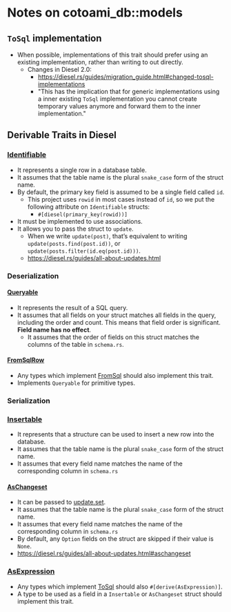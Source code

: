 # Notes on cotoami_db::models

## `ToSql` implementation

* When possible, implementations of this trait should prefer using an existing implementation, rather than writing to out directly.
    * Changes in Diesel 2.0: 
        * <https://diesel.rs/guides/migration_guide.html#changed-tosql-implementations>
        * "This has the implication that for generic implementations using a inner existing `ToSql` implementation you cannot create temporary values anymore and forward them to the inner implementation."

## Derivable Traits in Diesel

### [Identifiable](https://docs.diesel.rs/2.0.x/diesel/prelude/trait.Identifiable.html)

* It represents a single row in a database table.
* It assumes that the table name is the plural `snake_case` form of the struct name.
* By default, the primary key field is assumed to be a single field called `id`.
    * This project uses `rowid` in most cases instead of `id`, so we put the following attribute on `Identifiable` structs:
        * `#[diesel(primary_key(rowid))]`
* It must be implemented to use associations. 
* It allows you to pass the struct to `update`.
    * When we write `update(post)`, that’s equivalent to writing `update(posts.find(post.id))`, or `update(posts.filter(id.eq(post.id)))`.
    * <https://diesel.rs/guides/all-about-updates.html>

### Deserialization

#### [Queryable](https://docs.diesel.rs/2.0.x/diesel/prelude/trait.Queryable.html)

* It represents the result of a SQL query.
* It assumes that all fields on your struct matches all fields in the query, including the order and count. This means that field order is significant. **Field name has no effect**.
    * It assumes that the order of fields on this struct matches the columns of the table in `schema.rs`.

#### [FromSqlRow](https://docs.diesel.rs/2.0.x/diesel/deserialize/trait.FromSqlRow.html)

* Any types which implement [FromSql](https://docs.diesel.rs/2.0.x/diesel/deserialize/trait.FromSql.html) should also implement this trait. 
* Implements `Queryable` for primitive types.

### Serialization

### [Insertable](https://docs.diesel.rs/2.0.x/diesel/prelude/trait.Insertable.html)

* It represents that a structure can be used to insert a new row into the database. 
* It assumes that the table name is the plural `snake_case` form of the struct name.
* It assumes that every field name matches the name of the corresponding column in `schema.rs`

#### [AsChangeset](https://docs.diesel.rs/2.0.x/diesel/query_builder/trait.AsChangeset.html)

* It can be passed to [update.set](https://docs.diesel.rs/2.0.x/diesel/query_builder/struct.UpdateStatement.html#method.set).
* It assumes that the table name is the plural `snake_case` form of the struct name.
* It assumes that every field name matches the name of the corresponding column in `schema.rs`
* By default, any `Option` fields on the struct are skipped if their value is `None`.
* <https://diesel.rs/guides/all-about-updates.html#aschangeset>

### [AsExpression](https://docs.diesel.rs/2.0.x/diesel/expression/trait.AsExpression.html)

* Any types which implement [ToSql](https://docs.diesel.rs/2.0.x/diesel/serialize/trait.ToSql.html) should also `#[derive(AsExpression)]`.
* A type to be used as a field in a `Insertable` or `AsChangeset` struct should implement this trait.
